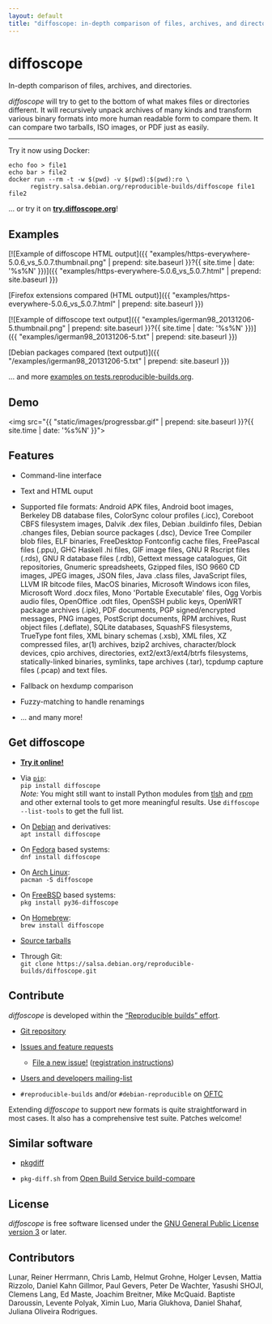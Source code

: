 ```yaml
---
layout: default
title: "diffoscope: in-depth comparison of files, archives, and directories"
---
```


# diffoscope

<div class="lead">In-depth comparison of files, archives, and directories.</div>

*diffoscope* will try to get to the bottom of what makes files or directories different. It will recursively unpack archives of many kinds and transform various binary formats into more human readable form to compare them. It can compare two tarballs, ISO images, or PDF just as easily.

----

Try it now using Docker:

    echo foo > file1
    echo bar > file2
    docker run --rm -t -w $(pwd) -v $(pwd):$(pwd):ro \
          registry.salsa.debian.org/reproducible-builds/diffoscope file1 file2

... or try it on [**try.diffoscope.org**](https://try.diffoscope.org/)!

## Examples

[![Example of diffoscope HTML output]({{ "examples/https-everywhere-5.0.6_vs_5.0.7.thumbnail.png" | prepend: site.baseurl }}?{{ site.time | date: '%s%N' }})]({{ "examples/https-everywhere-5.0.6_vs_5.0.7.html"  | prepend: site.baseurl }})

[Firefox extensions compared (HTML output)]({{ "examples/https-everywhere-5.0.6_vs_5.0.7.html" | prepend: site.baseurl }})

[![Example of diffoscope text output]({{ "examples/igerman98_20131206-5.thumbnail.png" | prepend: site.baseurl }}?{{ site.time | date: '%s%N' }})]({{ "examples/igerman98_20131206-5.txt" | prepend: site.baseurl }})

[Debian packages compared (text output)]({{ "/examples/igerman98_20131206-5.txt" | prepend: site.baseurl }})

&hellip; and more [examples on tests.reproducible-builds.org](https://tests.reproducible-builds.org/debian/unstable/amd64/index_FTBR.html).

## Demo

<img src="{{ "static/images/progressbar.gif" | prepend: site.baseurl }}?{{ site.time | date: '%s%N' }}">

## Features

* Command-line interface

* Text and HTML ouput

* Supported file formats: Android APK files, Android boot images, Berkeley DB database files, ColorSync colour profiles (.icc), Coreboot CBFS filesystem images, Dalvik .dex files, Debian .buildinfo files, Debian .changes files, Debian source packages (.dsc), Device Tree Compiler blob files, ELF binaries, FreeDesktop Fontconfig cache files, FreePascal files (.ppu), GHC Haskell .hi files, GIF image files, GNU R Rscript files (.rds), GNU R database files (.rdb), Gettext message catalogues, Git repositories, Gnumeric spreadsheets, Gzipped files, ISO 9660 CD images, JPEG images, JSON files, Java .class files, JavaScript files, LLVM IR bitcode files, MacOS binaries, Microsoft Windows icon files, Microsoft Word .docx files, Mono 'Portable Executable' files, Ogg Vorbis audio files, OpenOffice .odt files, OpenSSH public keys, OpenWRT package archives (.ipk), PDF documents, PGP signed/encrypted messages, PNG images, PostScript documents, RPM archives, Rust object files (.deflate), SQLite databases, SquashFS filesystems, TrueType font files, XML binary schemas (.xsb), XML files, XZ compressed files, ar(1) archives, bzip2 archives, character/block devices, cpio archives, directories, ext2/ext3/ext4/btrfs filesystems, statically-linked binaries, symlinks, tape archives (.tar), tcpdump capture files (.pcap) and text files.

* Fallback on hexdump comparison

* Fuzzy-matching to handle renamings

* &hellip; and many more!

## Get diffoscope

* **<a href="https://try.diffoscope.org/">Try it online!</a>**

* Via <a href="https://pypi.python.org/">`pip`</a>:<br /> `pip install diffoscope`<br /> *Note:* You might still want to install Python modules from <a href="https://github.com/trendmicro/tlsh">tlsh</a> and <a href="http://rpm.org/">rpm</a> and other external tools to get more meaningful results. Use `diffoscope --list-tools` to get the full list.

* On <a href="https://www.debian.org/">Debian</a> and derivatives:<br />
`apt install diffoscope`

* On <a href="https://fedoraproject.org">Fedora</a> based systems:<br/>
`dnf install diffoscope`

* On <a href="https://archlinux.org">Arch Linux</a>:<br/>
`pacman -S diffoscope`

* On <a href="https://freebsd.org">FreeBSD</a> based systems:<br/>
`pkg install py36-diffoscope`

* On <a href="http://brew.sh/">Homebrew</a>:<br/>`brew install diffoscope`

* <a href="/archive">Source tarballs</a>

* Through Git:<br />
`git clone https://salsa.debian.org/reproducible-builds/diffoscope.git`

## Contribute

*diffoscope* is developed within the <a href="https://reproducible-builds.org/">“Reproducible builds” effort</a>.

* <a href="https://salsa.debian.org/reproducible-builds/diffoscope">Git repository</a>

* <a href="https://salsa.debian.org/reproducible-builds/diffoscope/issues">Issues and feature requests</a>
  * <a href="https://salsa.debian.org/reproducible-builds/diffoscope/issues/new">File a new issue!</a> (<a href="https://reproducible-builds.org/contribute/salsa/">registration instructions</a>)

* <a href="https://lists.reproducible-builds.org/listinfo/diffoscope">Users and developers mailing-list</a>

* `#reproducible-builds` and/or `#debian-reproducible` on <a href="https://oftc.net/">OFTC</a>

Extending *diffoscope* to support new formats is quite straightforward in most cases. It also has a comprehensive test suite. Patches welcome!

## Similar software

* <a href="https://github.com/lvc/pkgdiff">pkgdiff</a>

* `pkg-diff.sh` from <a href="https://github.com/openSUSE/build-compare">Open Build Service build-compare</a>

## License

*diffoscope* is free software licensed under the <a href="https://www.gnu.org/licenses/gpl.html">GNU General Public License version 3</a> or later.

## Contributors

Lunar, Reiner Herrmann, Chris Lamb, Helmut Grohne, Holger Levsen,
Mattia Rizzolo, Daniel Kahn Gillmor, Paul Gevers, Peter De Wachter,
Yasushi SHOJI, Clemens Lang, Ed Maste, Joachim Breitner, Mike McQuaid.
Baptiste Daroussin, Levente Polyak, Ximin Luo, Maria Glukhova, Daniel Shahaf,
Juliana Oliveira Rodrigues.

